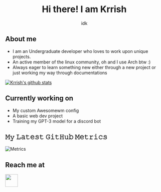 <div align="center">
  
# Hi there! I am Krrish
idk

</div>

## About me

- I am an Undergraduate developer who loves to work upon unique projects.
- An active member of the linux community, oh and I use Arch btw :)
- Always eager to learn something new either through a new project or just working my way through documentations


[![Krrish's github stats](https://github-readme-stats.vercel.app/api?username=ota0912&count_private=true&show_icons=true&theme=radical&hide_rank=false)](https://github.com/anuraghazra/github-readme-stats)

## Currently working on 

- My custom Awesomewm config
- A basic web dev project
- Training my GPT-3 model for a discord bot 

## 𝙼𝚢 𝙻𝚊𝚝𝚎𝚜𝚝 𝙶𝚒𝚝𝙷𝚞𝚋 𝙼𝚎𝚝𝚛𝚒𝚌𝚜

![Metrics](https://metrics.lecoq.io/Raymo111?template=classic&base.header=0&gists=1&lines=1&config.timezone=India%2FKolkata)

## Reach me at

<img src="https://raw.githubusercontent.com/Raymo111/Raymo111/master/socials/linkedin.png" height="40em" align="center"/>
